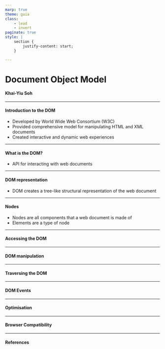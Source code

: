 ```yaml
---
marp: true
theme: gaia
class:
    - lead
    - invert
paginate: true
style: |
    section { 
        justify-content: start; 
    }

---
```

<!-- _class: lead -->
# Document Object Model
#### Khai-Yiu Soh

---
#### Introduction to the DOM

+ Developed by World Wide Web Consortium (W3C)
+ Provided comprehensive model for manipulating HTML and XML documents
+ Created interactive and dynamic web experiences

---
#### What is the DOM?

+ API for interacting with web documents

---
#### DOM representation

+ DOM creates a tree-like structural representation of the web document

---
#### Nodes

* Nodes are all components that a web document is made of
* Elements are a type of node

---
#### Accessing the DOM

---
#### DOM manipulation

---
#### Traversing the DOM

---
#### DOM Events

---
#### Optimisation

---
#### Browser Compatibility

---
#### References